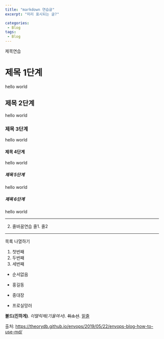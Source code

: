 ```yaml
---
title: "markdown 연습글"
excerpt: "미리 표시되는 글?"

categories:
 - Blog
tags:
 - Blog
---
```


제목연습

# 제목 1단계
hello world
## 제목 2단계
hello world
### 제목 3단계
hello world
#### 제목 4단계
hello world
##### 제목 5단계
hello world
##### 제목 6단계
hello world

---

2. 줄바꿈연습
줄1. 줄2
---

목록 나열하기
1. 첫번째
1. 두번째
1. 세번째


+ 순서없음
- 홍길동
* 중대장
+ 프로실망러

__볼드(진하게)__. _이탤릭체(기울여서)_. ~~취소선~~. <u>밑줄</u>


출처: https://theorydb.github.io/envops/2019/05/22/envops-blog-how-to-use-md/
